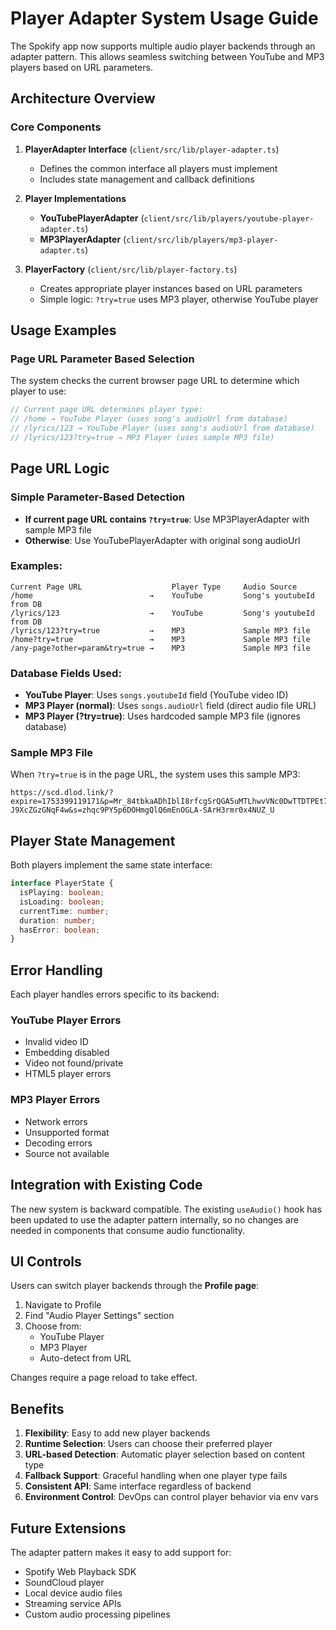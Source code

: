 # Player Adapter System Usage Guide

The Spokify app now supports multiple audio player backends through an adapter pattern. This allows seamless switching between YouTube and MP3 players based on URL parameters.

## Architecture Overview

### Core Components

1. **PlayerAdapter Interface** (`client/src/lib/player-adapter.ts`)
   - Defines the common interface all players must implement
   - Includes state management and callback definitions

2. **Player Implementations**
   - **YouTubePlayerAdapter** (`client/src/lib/players/youtube-player-adapter.ts`) 
   - **MP3PlayerAdapter** (`client/src/lib/players/mp3-player-adapter.ts`)

3. **PlayerFactory** (`client/src/lib/player-factory.ts`)
   - Creates appropriate player instances based on URL parameters
   - Simple logic: `?try=true` uses MP3 player, otherwise YouTube player

## Usage Examples

### Page URL Parameter Based Selection

The system checks the current browser page URL to determine which player to use:

```typescript
// Current page URL determines player type:
// /home → YouTube Player (uses song's audioUrl from database)
// /lyrics/123 → YouTube Player (uses song's audioUrl from database)  
// /lyrics/123?try=true → MP3 Player (uses sample MP3 file)
```

## Page URL Logic

### Simple Parameter-Based Detection
- **If current page URL contains `?try=true`**: Use MP3PlayerAdapter with sample MP3 file
- **Otherwise**: Use YouTubePlayerAdapter with original song audioUrl

### Examples:
```
Current Page URL                    Player Type     Audio Source
/home                          →    YouTube         Song's youtubeId from DB
/lyrics/123                    →    YouTube         Song's youtubeId from DB
/lyrics/123?try=true           →    MP3             Sample MP3 file
/home?try=true                 →    MP3             Sample MP3 file
/any-page?other=param&try=true →    MP3             Sample MP3 file
```

### Database Fields Used:
- **YouTube Player**: Uses `songs.youtubeId` field (YouTube video ID)
- **MP3 Player (normal)**: Uses `songs.audioUrl` field (direct audio file URL)  
- **MP3 Player (?try=true)**: Uses hardcoded sample MP3 file (ignores database)

### Sample MP3 File
When `?try=true` is in the page URL, the system uses this sample MP3:
```
https://scd.dlod.link/?expire=1753399119171&p=Mr_84tbkaADhIblI8rfcgSrQGA5uMTLhwvVNc0DwTTDTPEt7aBq9u0LemAaoZ7zbEI4I8l9q1IhbjbKbQ_vxWJs30G1YVZUf4eF4zb4Lk6iA1wIoh6iZVtnZF34rVxRBPfGiqgGI-J9XcZGzGNqF4w&s=zhqc9PY5p6DOHmgQlQ6mEnOGLA-SArH3rmr0x4NUZ_U
```

## Player State Management

Both players implement the same state interface:

```typescript
interface PlayerState {
  isPlaying: boolean;
  isLoading: boolean; 
  currentTime: number;
  duration: number;
  hasError: boolean;
}
```

## Error Handling

Each player handles errors specific to its backend:

### YouTube Player Errors
- Invalid video ID
- Embedding disabled
- Video not found/private
- HTML5 player errors

### MP3 Player Errors  
- Network errors
- Unsupported format
- Decoding errors
- Source not available

## Integration with Existing Code

The new system is backward compatible. The existing `useAudio()` hook has been updated to use the adapter pattern internally, so no changes are needed in components that consume audio functionality.

## UI Controls

Users can switch player backends through the **Profile page**:

1. Navigate to Profile 
2. Find "Audio Player Settings" section
3. Choose from:
   - YouTube Player
   - MP3 Player  
   - Auto-detect from URL

Changes require a page reload to take effect.

## Benefits

1. **Flexibility**: Easy to add new player backends
2. **Runtime Selection**: Users can choose their preferred player
3. **URL-based Detection**: Automatic player selection based on content type
4. **Fallback Support**: Graceful handling when one player type fails
5. **Consistent API**: Same interface regardless of backend
6. **Environment Control**: DevOps can control player behavior via env vars

## Future Extensions

The adapter pattern makes it easy to add support for:
- Spotify Web Playback SDK
- SoundCloud player
- Local device audio files
- Streaming service APIs
- Custom audio processing pipelines